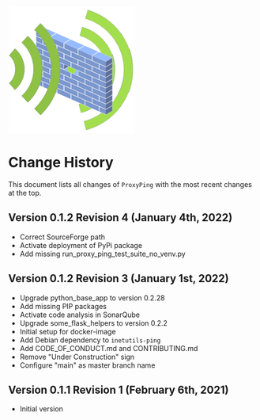 ![ProxyPingLogo](doc/proxy_ping_logo_256x256.png)

# Change History 

This document lists all changes of `ProxyPing` with the most recent changes at the top.

## Version 0.1.2 Revision 4 (January 4th, 2022)

* Correct SourceForge path
* Activate deployment of PyPi package
* Add missing run_proxy_ping_test_suite_no_venv.py

## Version 0.1.2 Revision 3 (January 1st, 2022)

* Upgrade python_base_app to version 0.2.28
* Add missing PIP packages
* Activate code analysis in SonarQube
* Upgrade some_flask_helpers to version 0.2.2
* Initial setup for docker-image 
* Add Debian dependency to `inetutils-ping`
* Add CODE_OF_CONDUCT.md and CONTRIBUTING.md
* Remove "Under Construction" sign
* Configure "main" as master branch name

## Version 0.1.1 Revision 1 (February 6th, 2021)

*   Initial version
